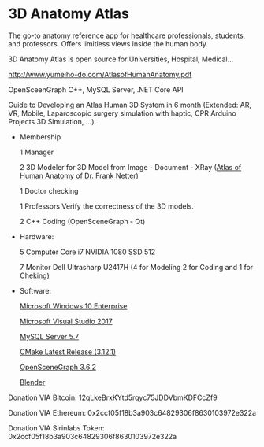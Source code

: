 # 3D Anatomy Atlas
The go-to anatomy reference app for healthcare professionals, students, and professors. Offers limitless views inside the human body.

3D Anatomy Atlas is open source for Universities, Hospital, Medical...

http://www.yumeiho-do.com/AtlasofHumanAnatomy.pdf

OpenSceenGraph C++, MySQL Server, .NET Core API 

Guide to Developing an Atlas Human 3D System in 6 month (Extended: AR, VR, Mobile, Laparoscopic surgery simulation with haptic, CPR Arduino Projects 3D Simulation, ...).

- Membership

  1 Manager
  
  2 3D Modeler for 3D Model from Image - Document - XRay (<a href="http://www.yumeiho-do.com/AtlasofHumanAnatomy.pdf">Atlas of Human Anatomy of Dr. Frank Netter</a>)

  1 Doctor checking

  1 Professors Verify the correctness of the 3D models.

  2 C++ Coding (OpenSceneGraph - Qt)
  
- Hardware:

  5 Computer Core i7 NVIDIA 1080 SSD 512

  7 Monitor Dell Ultrasharp U2417H (4 for Modeling 2 for Coding and 1 for Cheking)
  
- Software:
  
  <a href="https://www.microsoft.com/en-us/software-download/windows10">Microsoft Windows 10 Enterprise</a>
  
  <a href="https://visualstudio.microsoft.com/downloads/">Microsoft Visual Studio 2017</a>
  
  <a href="https://dev.mysql.com/downloads/mysql/">MySQL Server 5.7</a>
  
  <a href="https://cmake.org/files/v3.12/cmake-3.12.1-win64-x64.zip">CMake Latest Release (3.12.1)</a>
  
  <a href="https://github.com/openscenegraph/OpenSceneGraph/tree/OpenSceneGraph-3.6.2">OpenSceneGraph 3.6.2</a>
  
  <a href="https://www.blender.org/download/">Blender</a>
  
  

Donation VIA Bitcoin: 12qLkeBrxKYtd5rqyc75JDDVbmKDFCcZf9

Donation VIA Ethereum: 0x2ccf05f18b3a903c64829306f8630103972e322a

Donation VIA Sirinlabs Token: 0x2ccf05f18b3a903c64829306f8630103972e322a
